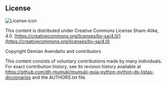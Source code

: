 ## License
![License icon](https://licensebuttons.net/l/by-sa/3.0/88x31.png)

This content is distributed under Creative Commons License Share-Alike, 4.0. [https://creativecommons.org/licenses/by-sa/4.0/](https://creativecommons.org/licenses/by-sa/4.0)

Copyright Demian Avendaño and contributors

This content consists of voluntary contributions made by many
individuals. For exact contribution history, see its revision history
available at https://github.com/dh-mumuki/mumuki-guia-python-python-ds-listas-diccionarios and the AUTHORS.txt file.

